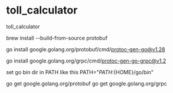# toll_calculator

toll_calculator

brew install --build-from-source protobuf

go install google.golang.org/protobuf/cmd/protoc-gen-go@v1.28

go install google.golang.org/grpc/cmd/protoc-gen-go-grpc@v1.2

set go bin dir in PATH like this PATH="${PATH}:${HOME}/go/bin"

go get google.golang.org/protobuf
go get google.golang.org/grpc
